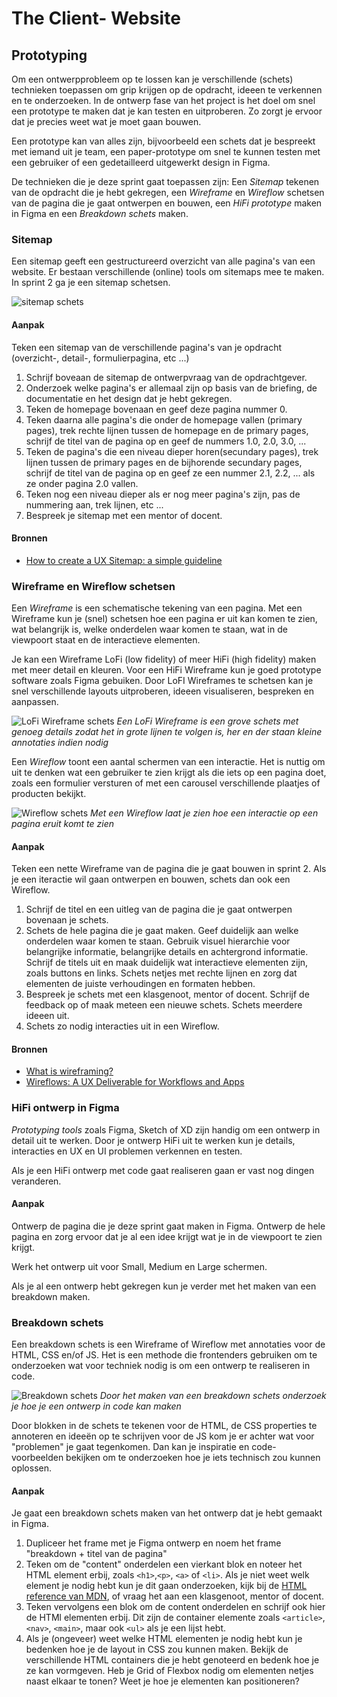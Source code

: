 # The Client- Website

## Prototyping
Om een ontwerpprobleem op te lossen kan je verschillende (schets) technieken toepassen om grip krijgen op de opdracht, ideeen te verkennen en te onderzoeken. In de ontwerp fase van het project is het doel om snel een prototype te maken dat je kan testen en uitproberen. Zo zorgt je ervoor dat je precies weet wat je moet gaan bouwen.

Een prototype kan van alles zijn, bijvoorbeeld een schets dat je bespreekt met iemand uit je team, een paper-prototype om snel te kunnen testen met een gebruiker of een gedetailleerd uitgewerkt design in Figma.

De technieken die je deze sprint gaat toepassen zijn: Een _Sitemap_ tekenen van de opdracht die je hebt gekregen, een _Wireframe_ en _Wireflow_ schetsen van de pagina die je gaat ontwerpen en bouwen, een _HiFi prototype_ maken in Figma en een _Breakdown schets_ maken. 

<!-- Van schets naar Figma naar een breakdown (onderzoek) -->

<!--
### Wat kun je doen om een opdracht, een design challenge, een vraag van een opdrachtgever helder te krijgen? 
- Welke pagina's moeten er gemaakt worden? Sitemap
- Welke functionaliteiten staan er op een pagina? Wireframe
- Hoe moet het eruit zien? FIgma
- Hoe moet dat gaan werken? Wireflow/Screenflow
- Hoe ga je dat maken? Breakdown

Proces van breakdown, HTML onderzoek en CSS layout, hoe ga je de responsive layout maken? Grid? Flexbox? 

### Bronnen

- [What is prototyping](https://www.figma.com/resource-library/what-is-prototyping/)
- [Low-fidelity prototyping: What is it and how can it help?](https://www.figma.com/resource-library/low-fidelity-prototyping/)

-->



### Sitemap
Een sitemap geeft een gestructureerd overzicht van alle pagina's van een website.
Er bestaan verschillende (online) tools om sitemaps mee te maken. In sprint 2 ga je een sitemap schetsen.

![sitemap schets](sitemap.png)

#### Aanpak
Teken een sitemap van de verschillende pagina's van je opdracht (overzicht-, detail-, formulierpagina, etc ...)

1. Schrijf boveaan de sitemap de ontwerpvraag van de opdrachtgever.
2. Onderzoek welke pagina's er allemaal zijn op basis van de briefing, de documentatie en het design dat je hebt gekregen.
3. Teken de homepage bovenaan en geef deze pagina nummer 0.
4. Teken daarna alle pagina's die onder de homepage vallen (primary pages), trek rechte lijnen tussen de homepage en de primary pages, schrijf de titel van de pagina op en geef de nummers 1.0, 2.0, 3.0, ...
5. Teken de pagina's die een niveau dieper horen(secundary pages), trek lijnen tussen de primary pages en de bijhorende secundary pages, schrijf de titel van de pagina op en geef ze een nummer 2.1, 2.2, ... als ze onder pagina 2.0 vallen. 
6. Teken nog een niveau dieper als er nog meer pagina's zijn, pas de nummering aan, trek lijnen, etc ...
7. Bespreek je sitemap met een mentor of docent.

#### Bronnen
- [How to create a UX Sitemap: a simple guideline](https://uxdesign.cc/how-to-create-a-ux-sitemap-a-simple-guideline-8786c16f85c1)
<!-- - [Sitemaps & Information Architecture (IA)](https://xd.adobe.com/ideas/process/information-architecture/sitemap-and-information-architecture/) -->



### Wireframe en Wireflow schetsen
Een *Wireframe* is een schematische tekening van een pagina. Met een Wireframe kun je (snel) schetsen hoe een pagina er uit kan komen te zien, wat belangrijk is, welke onderdelen waar komen te staan, wat in de viewpoort staat en de interactieve elementen. 

Je kan een Wireframe LoFi (low fidelity) of meer HiFi (high fidelity) maken met meer detail en kleuren. Voor een HiFi Wireframe kun je goed prototype software zoals Figma gebuiken. Door LoFI Wireframes te schetsen kan je snel verschillende layouts uitproberen, ideeen visualiseren, bespreken en aanpassen.

![LoFi Wireframe schets](wireframe-lofi.png)
_Een LoFi Wireframe is een grove schets met genoeg details zodat het in grote lijnen te volgen is, her en der staan kleine annotaties indien nodig_

Een *Wireflow* toont een aantal schermen van een interactie. Het is nuttig om uit te denken wat een gebruiker te zien krijgt als die iets op een pagina doet, zoals een formulier versturen of met een carousel verschillende plaatjes of producten bekijkt. 

![Wireflow schets](wireflow.png)
_Met een Wireflow laat je zien hoe een interactie op een pagina eruit komt te zien_

#### Aanpak
Teken een nette Wireframe van de pagina die je gaat bouwen in sprint 2. Als je een iteractie wil gaan ontwerpen en bouwen, schets dan ook een Wireflow. 

1. Schrijf de titel en een uitleg van de pagina die je gaat ontwerpen bovenaan je schets.
2. Schets de hele pagina die je gaat maken. Geef duidelijk aan welke onderdelen waar komen te staan. Gebruik visuel hierarchie voor belangrijke informatie, belangrijke details en achtergrond informatie. Schrijf de titels uit en maak duidelijk wat interactieve elementen zijn, zoals buttons en links. Schets netjes met rechte lijnen en zorg dat elementen de juiste verhoudingen en formaten hebben. 
3. Bespreek je schets met een klasgenoot, mentor of docent. Schrijf de feedback op of maak meteen een nieuwe schets. Schets meerdere ideeen uit.
4. Schets zo nodig interacties uit in een Wireflow.

#### Bronnen
- [What is wireframing?](https://www.figma.com/resource-library/what-is-wireframing/)
- [Wireflows: A UX Deliverable for Workflows and Apps](https://www.nngroup.com/articles/wireflows)



### HiFi ontwerp in Figma 
_Prototyping tools_ zoals Figma, Sketch of XD zijn handig om een ontwerp in detail uit te werken. Door je ontwerp HiFi uit te werken kun je details, interacties en UX en UI problemen verkennen en testen.

Als je een HiFi ontwerp met code gaat realiseren gaan er vast nog dingen veranderen. 


#### Aanpak
Ontwerp de pagina die je deze sprint gaat maken in Figma. Ontwerp de hele pagina en zorg ervoor dat je al een idee krijgt wat je in de viewpoort te zien krijgt. 

Werk het ontwerp uit voor Small, Medium en Large schermen. 

Als je al een ontwerp hebt gekregen kun je verder met het maken van een breakdown maken.




### Breakdown schets
Een breakdown schets is een Wireframe of Wireflow met annotaties voor de HTML, CSS en/of JS. Het is een methode die frontenders gebruiken om te onderzoeken wat voor techniek nodig is om een ontwerp te realiseren in code.

![Breakdown schets](breakdown.png)
_Door het maken van een breakdown schets onderzoek je hoe je een ontwerp in code kan maken_

Door blokken in de schets te tekenen voor de HTML, de CSS properties te annoteren en ideeën op te schrijven voor de JS kom je er achter wat voor "problemen" je gaat tegenkomen. Dan kan je inspiratie en code-voorbeelden bekijken om te onderzoeken hoe je iets technisch zou kunnen oplossen.

#### Aanpak

Je gaat een breakdown schets maken van het ontwerp dat je hebt gemaakt in Figma. 

1. Dupliceer het frame met je Figma ontwerp en noem het frame "breakdown + titel van de pagina" 
2. Teken om de "content" onderdelen een vierkant blok en noteer het HTML element erbij, zoals `<h1>`,`<p>`, `<a>` of `<li>`. Als je niet weet welk element je nodig hebt kun je dit gaan onderzoeken, kijk bij de [HTML reference van MDN](https://developer.mozilla.org/en-US/docs/Web/HTML/Element), of vraag het aan een klasgenoot, mentor of docent.
2. Teken vervolgens een blok om de content onderdelen en schrijf ook hier de HTMl elementen erbij. Dit zijn de container elemente zoals `<article>`, `<nav>`, `<main>`, maar ook `<ul>` als je een lijst hebt. 
3. Als je (ongeveer) weet welke HTML elementen je nodig hebt kun je bedenken hoe je de layout in CSS zou kunnen maken. Bekijk de verschillende HTML containers die je hebt genoteerd en bedenk hoe je ze kan vormgeven. Heb je Grid of Flexbox nodig om elementen netjes naast elkaar te tonen? Weet je hoe je elementen kan positioneren? 

